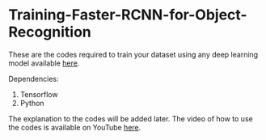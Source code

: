 # Training-Faster-RCNN-for-Object-Recognition
These are the codes required to train your dataset using any deep learning model available [here](https://github.com/tensorflow/models/blob/master/research/object_detection/g3doc/detection_model_zoo.md).

Dependencies:
1. Tensorflow
2. Python

The explanation to the codes will be added later. The video of how to use the codes is available on YouTube [here](https://www.youtube.com/watch?v=t3fT7_RtWpc&t=3s).

